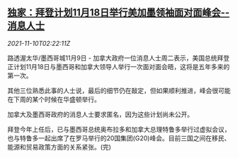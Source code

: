 <!--1636511462000-->
[独家：拜登计划11月18日举行美加墨领袖面对面峰会--消息人士](https://cn.reuters.com/article/exclusive-biden-summit-north-america-110-idCNKBS2HV06Q)
------

<div><i>2021-11-10T02:22:11Z</i></div><p>路透渥太华/墨西哥城11月9日 - 加拿大政府一位消息人士周二表示，美国总统拜登正计划11月18日与墨西哥和加拿大领导人举行一次面对面会晤，这将是五年多来的第一次。</p><p>其他三位熟悉此事的人士说，最后的细节仍在敲定，但如果顺利推进，峰会很可能在下周的某个时候在华盛顿举行。</p><p>加拿大及墨西哥政府的消息人士要求匿名，因为这些计划尚未公开。</p><p>拜登今年上任后，已与墨西哥总统奥布拉多和加拿大总理特鲁多举行过虚拟会议，也与特鲁多一起出席了在罗马举行的20国集团(G20)峰会。目前三国之间在移民、能源和贸易政策方面的关系紧张。(完)</p>
